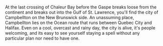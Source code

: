 At the last crossing of Chaleur Bay before the Gaspe breaks loose from the continent and breaks out into the Gulf of St. Lawrence, you'll find the city of Campbellton on the New Brunswick side. An unassuming place, Campbellton lies on the Ocean route that runs between Quebec City and Halifax. Even on a cool, overcast and rainy day, the city is alive, it's people welcoming, and its easy to see yourself staying a spell without any particular plan nor need to have one. 